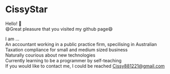 # CissyStar
Hello! 👋 <br/>
😄Great pleasure that you visited my github page😄<br/>

I am ...<br/>
An accountant working in a public practice firm, specilising in Australian Taxation compliance for small and medium sized business<br/>
Naturally courious about new technologies<br/>
Currently learning to be a programmer by self-teaching<br/>
If you would like to contact me, I could be reached Cissy881221@gmail.com<br/>

